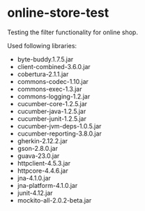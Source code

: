 # online-store-test
Testing the filter functionality for online shop.



Used following libraries:

- byte-buddy.1.7.5.jar
- client-combined-3.6.0.jar
- cobertura-2.1.1.jar
- commons-codec-1.10.jar
- commons-exec-1.3.jar
- commons-logging-1.2.jar
- cucumber-core-1.2.5.jar
- cucumber-java-1.2.5.jar
- cucumber-junit-1.2.5.jar
- cucumber-jvm-deps-1.0.5.jar
- cucumber-reporting-3.8.0.jar
- gherkin-2.12.2.jar
- gson-2.8.0.jar
- guava-23.0.jar
- httpclient-4.5.3.jar
- httpcore-4.4.6.jar
- jna-4.1.0.jar
- jna-platform-4.1.0.jar
- junit-4.12.jar
- mockito-all-2.0.2-beta.jar
